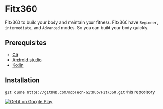 # Fitx360
Fitx360 to build your body and maintain your fitness. Fitx360 have `Beginner`, `intermediate`, and `Advanced` modes. So you can build your body quickly.

## Prerequisites
* [Git](http://git-scm.com/)
* [Android studio](https://developer.android.com/studio/install)
* [Kotlin](https://kotlinlang.org/)

## Installation
`git clone https://github.com/mobTech-Github/Fitx360.git` this repository

<a href='https://play.google.com/store/apps/details?id=com.mobtech.fitx360&pcampaignid=web_share&pcampaignid=pcampaignidMKT-Other-global-all-co-prtnr-py-PartBadge-Mar2515-1'><img alt='Get it on Google Play' src='https://play.google.com/intl/en_us/badges/static/images/badges/en_badge_web_generic.png'/></a>
